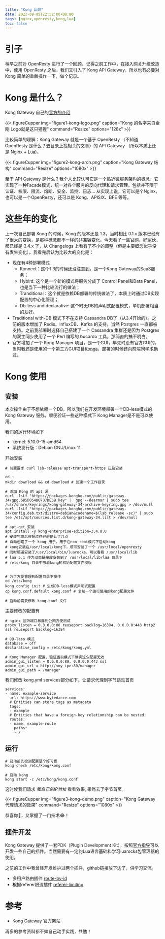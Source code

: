 ```yaml
---
title: "Kong 回顾"
date: 2023-09-05T22:52:00+08:00
tags: [nginx,openresty,kong,lua]
toc: false
---
```


# 引子

稍早之前对 OpenResty 进行了一个回顾，记得之前工作中，在接入网关升级改造中，使用 OpenResty 之后，我们又引入了 Kong API Gateway，所以也有必要对 Kong 简单的重新操作一下，做个记录。


# Kong 是什么？

Kong Gateway 自己的[官方的介绍](https://docs.konghq.com/gateway/latest/)

{{< figureCupper
img="figure1-kong-logo.png"
caption="Kong 的名字来自金刚 Logo就是这只猩猩"
command="Resize"
options="128x" >}}

比较简单的理解：Kong Gateway 就是一个基于 OpenResty （不知道 OpenResty 是什么？去目录上找相关的文章）的 API Gateway （所以本质上还是 Nginx + Lua)。

{{< figureCupper
img="figure2-kong-arch.png"
caption="Kong Gateway 结构"
command="Resize"
options="1080x" >}}

至于 API Gateway 是什么？我个人比较认可它是一个贴近微服务架构的概念，它实现了一种Facade模式，统一对各个服务的反向代理和请求管理，包括并不限于 认证、权限、限流、熔断、安全、监控、日志...
从实现上说，它可以是个Nginx，也可以是一个OpenResty，还可以是 Kong、APISIX、BFE 等等。


# 这些年的变化

上一次自己部署 Kong 的时候，Kong 的版本还是 1.3，当时相比 0.1.x 版本已经有了很大的变换，是那种概念都不一样的非兼容变化。今天看了一些官网，好家伙，都已经是 3.4.x 了，从 Changelogs 上看有了不小的调整（但是主要概念似乎没有发生变化）。我看完后认为比较大的变化是：

* 现在有4种部署模式
	* Konnect：这个1.3的时候还没注意到，是一个Kong Gateway的SaaS服务；
	* Hybird: 这个是一个新的模式将服务分成了 Control Panel和Data Panel，也是当下一种比较流行的做法；
	* Tranditional：这个就是依赖DB部署的传统做法了，本质上时通过DB实现配置的中心化管理；
	* Db-less and declarative: 这个时无DB的声明式配置模式，单机部署相当的友好。
* Traditional with-DB 模式下不在支持 Cassandra DB了（从3.4开始的）。之前的版本增加了 Redis、InfluxDB、Kafka 的支持。当然 Postgres 一直都被支持。之前我部署时选择自己搭建了一个 Cassandra 集群还是因为 Postgres 的双主同步使用了一个 Perl 编写的 bucardo 工具，那简直的搞不明白。
* 官方增加了一个 Kong Manager 项目，是一个GUI，早先时没有官方GUI的，当时我还是使用的一个第三方GUI项目[Konga](https://github.com/pantsel/konga)，部署的时候还向前端同学求助过。

# Kong 使用

## 安装

本次操作由于不想依赖一个DB，所以我们在开发环境部署一个DB-less模式的 Kong Gateway 服务。顺便验证一些这种模式下 Kong Manager是不是可以使用。

我们的运行环境如下

* kernel: 5.10.0-15-amd64
* 系统发行版：Debian GNU/Linux 11

开始安装
```
# 前置要求 curl lsb-release apt-transport-https 已经安装

cd ~
mkdir download && cd download # 创建一个工作目录

# 添加 Kong 的 apt 源
curl -1sLf "https://packages.konghq.com/public/gateway-34/gpg.6B5D054B0707DE3B.key" |  gpg --dearmor | sudo tee /usr/share/keyrings/kong-gateway-34-archive-keyring.gpg > /dev/null
curl -1sLf "https://packages.konghq.com/public/gateway-34/config.deb.txt?distro=debian&codename=$(lsb_release -sc)" | sudo tee /etc/apt/sources.list.d/kong-gateway-34.list > /dev/null

# apt-get 安装
apt install -y kong-enterprise-edition=3.4.0.0
# 安装完成后根据过往经验确认了几点
# 自动创建了一个 kong 用于，用于在non-root模式下启动kong
# kong安装在/usr/local/kong下，顺带安装了一个 /usr/local/openresty
# 同时顺道安装了/usr/local/bin/luarocks，可以看看 /usr/local/lib
# lua 5.1 作为动态链接库安装到了 /usr/local/lib/lua 目录下
# /etc/kong 目录中放着kong的初始配置文件模板


# 为了方便管理到配置目录下操作
cd /etc/kong
kong config init # 生成DB-less模式声明式配置
cp kong.conf.default kong.conf # 复制一个运行使用的kong配置文件

# 启动前需要修改 kong.conf 文件

```

主要修改的配置有

```
# nginx 监听端口暴露到公网方便测试
proxy_listen = 0.0.0.0:80 reuseport backlog=16384, 0.0.0.0:443 http2 ssl reuseport backlog=16384

# DB-less 模式
database = off
declarative_config = /etc/kong/kong.yml

# Kong Manager 配置，验证当前模式下确实这么配置无效
admin_gui_listen = 0.0.0.0:80, 0.0.0.0:443 ssl
admin_gui_url = http://<my_ip>:80/manager
admin_gui_path = /manager
```


我们修改 kong.yml services部分如下，让请求代理到字节跳动首页

```
services:
- name: example-service
  url: https://www.bytedance.com
  # Entities can store tags as metadata
  tags:
  - example
  # Entities that have a foreign-key relationship can be nested:
  routes:
  - name: example-route
    paths:
    - /
```


## 运行

```
# 启动前先检测配置是个好习惯
kong check /etc/kong/kong.conf

# 启动 kong
kong start -c /etc/kong/kong.conf

```

这时候我们请求 *我自己的IP地址* 看看效果, 果然去了字节首页。

{{< figureCupper
img="figure3-kong-demo.png"
caption="Kong Gateway 代理请求的效果"
command="Resize"
options="1080x" >}}

恭喜你🎉，又掌握了一门技术😂！


## 插件开发

Kong Gateway 提供了一套PDK（Plugin Development Kit），按照[官方指导](https://docs.konghq.com/gateway/3.4.x/plugin-development/)可以开发一些自己的插件。当然需要有一定的Lua语言基础和学习luarocks包管理器的使用。

之前的工作中我曾经开发维护过两个插件，github链接放下边了，供学习交流。

* 多租户路由插件 [route-by-id ](https://github.com/op-y/route-by-id)
* 根据referer限流插件 [referer-limiting](https://github.com/op-y/referer-limiting)


# 参考

* Kong Gateway [官方网站](https://docs.konghq.com/gateway/latest/)

再多的参考资料都不如自己动手实践，共勉！



